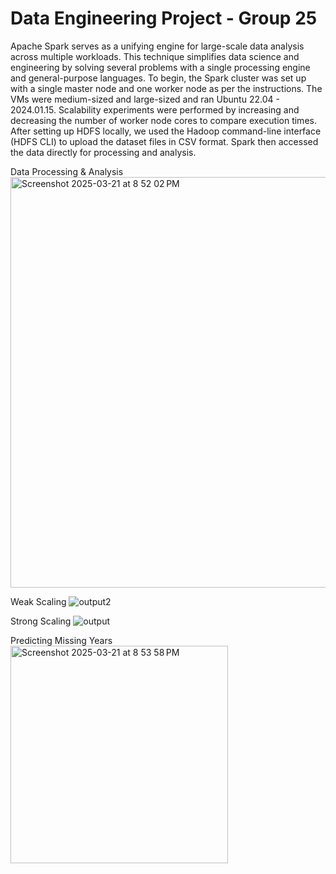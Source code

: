 # Data Engineering Project - Group 25
Apache Spark serves as a unifying engine for large-scale data analysis across multiple workloads. This technique simplifies data science and engineering by solving several problems with a single processing engine and general-purpose languages.
To begin, the Spark cluster was set up with a single master node and one worker node as per the instructions. The VMs were medium-sized and large-sized and ran Ubuntu 22.04 - 2024.01.15. Scalability experiments were performed by increasing and decreasing the number of worker node cores to compare execution times.
After setting up HDFS locally, we used the Hadoop command-line interface (HDFS CLI) to upload the dataset files in CSV format. Spark then accessed the data directly for processing and analysis.

Data Processing & Analysis
<img width="657" alt="Screenshot 2025-03-21 at 8 52 02 PM" src="https://github.com/user-attachments/assets/371d846d-6a7f-48df-893f-a0e8de68c0c5" />

Weak Scaling
![output2](https://github.com/user-attachments/assets/a30abd9f-737b-4928-8d48-79aba44e1102)

Strong Scaling
![output](https://github.com/user-attachments/assets/f492082c-c309-4b09-b2f3-3e414d860ec3)

Predicting Missing Years
<img width="348" alt="Screenshot 2025-03-21 at 8 53 58 PM" src="https://github.com/user-attachments/assets/87e2368c-be43-4dd1-aa20-ec06673a7c6e" />

